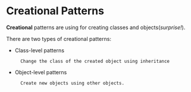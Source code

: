 # Creational Patterns

**Creational** patterns are using for creating classes and objects(_surprise!_).

There are two types of creational patterns:
    
- Class-level patterns

        Change the class of the created object using inheritance  

- Object-level patterns

        Create new objects using other objects.